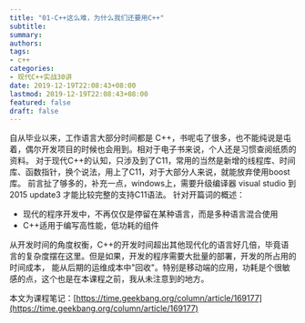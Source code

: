 ```yaml
---
title: "01-C++这么难，为什么我们还要用C++"
subtitle:
summary:
authors:
tags:
- c++
categories:
- 现代C++实战30讲
date: 2019-12-19T22:08:43+08:00
lastmod: 2019-12-19T22:08:43+08:00
featured: false
draft: false
---
```


自从毕业以来，工作语言大部分时间都是 C++，书呢屯了很多，也不能纯说是屯着，偶尔开发项目的时候也会用到。相对于电子书来说，个人还是习惯查阅纸质的资料。
对于现代C++的认知，只涉及到了C11，常用的当然是新增的线程库、时间库、函数指针，换个说法，用上了C11，对于大部分人来说，就能放弃使用boost库。
前言扯了够多的，补充一点，windows上，需要升级编译器 visual studio 到 2015 update3 才能比较完整的支持C11语法。
针对开篇词的概述：
* 现代的程序开发中，不再仅仅是停留在某种语言，而是多种语言混合使用
* C++适用于编写高性能，低功耗的组件

从开发时间的角度权衡，C++的开发时间超出其他现代化的语言好几倍，毕竟语言的复杂度摆在这里。但是如果，开发的程序需要大批量的部署，开发的所占用的时间成本，
能从后期的运维成本中"回收"。特别是移动端的应用，功耗是个很敏感的点，这个也是在本课程之前，我从未注意到的地方。

本文为课程笔记：[https://time.geekbang.org/column/article/169177](https://time.geekbang.org/column/article/169177)